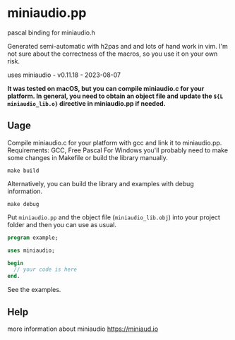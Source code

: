# miniaudio.pp

pascal binding for miniaudio.h

Generated semi-automatic with h2pas and and lots of hand work in vim.
I'm not sure about the correctness of the macros, so you use it on your own risk.

uses miniaudio - v0.11.18 - 2023-08-07

**It was tested on macOS, but you can compile miniaudio.c for your platform. In general, you need to obtain an object file and update the ```${L miniaudio_lib.o}``` directive in miniaudio.pp if needed.** 

## Uage

Compile miniaudio.c for your platform with gcc and link it to miniaudio.pp.
Requirements: GCC, Free Pascal
For Windows you'll probably need to make some changes in Makefile or build the library manually.

```
make build
```

Alternatively, you can build the library and examples with debug information.


```
make debug
```

Put `miniaudio.pp` and the object file (`miniaudio_lib.obj`) into your project folder and then you can use as usual.

```pascal
program example;

uses miniaudio;

begin
  // your code is here
end.
```

See the examples.

## Help
more information about miniaudio
https://miniaud.io
